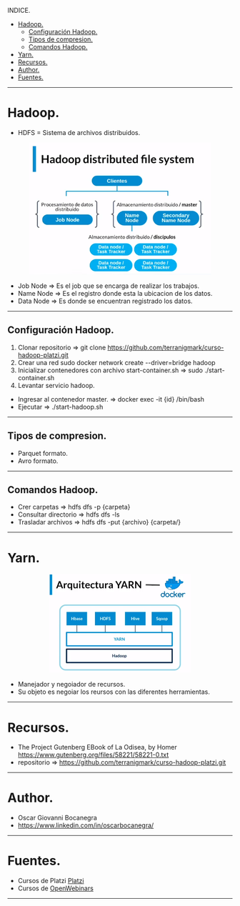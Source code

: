 INDICE.
- [Hadoop.](#hadoop)
  - [Configuración Hadoop.](#configuración-hadoop)
  - [Tipos de  compresion.](#tipos-de--compresion)
  - [Comandos Hadoop.](#comandos-hadoop)
- [Yarn.](#yarn)
- [Recursos.](#recursos)
- [Author.](#author)
- [Fuentes.](#fuentes)
___
 # Hadoop.
 - HDFS = Sistema de archivos distribuidos.
  <p align="center"> <img src ="./images/hdfs-arquiteture.png"></p>

 - Job Node => Es el job que se encarga de realizar los trabajos.
 - Name Node => Es el registro donde esta la ubicacion de los datos.
 - Data Node => Es donde se encuentran registrado los datos.
____
 ## Configuración Hadoop.
 1. Clonar repositorio => git clone https://github.com/terranigmark/curso-hadoop-platzi.git
 2. Crear una red sudo docker network create --driver=bridge hadoop
 3. Inicializar contenedores con archivo start-container.sh => sudo ./start-container.sh
 4. Levantar servicio hadoop.
   - Ingresar al contenedor master. => docker exec -it {id} /bin/bash
   - Ejecutar => ./start-hadoop.sh
____
 ## Tipos de  compresion.
 - Parquet formato.
 - Avro formato.
____
 ## Comandos Hadoop.
 - Crer carpetas => hdfs dfs -p {carpeta}
 - Consultar directorio => hdfs dfs -ls
 - Trasladar archivos => hdfs dfs -put {archivo} {carpeta/}
____
 # Yarn.
<p align="center"> <img src ="./images/yarn-arquiteture.png"></p>

 - Manejador y negoiador de recursos.
 - Su objeto es negoiar los reursos con las diferentes herramientas.
____
 # Recursos.
 - The Project Gutenberg EBook of La Odisea, by Homer https://www.gutenberg.org/files/58221/58221-0.txt
 - repositorio => https://github.com/terranigmark/curso-hadoop-platzi.git
_____
 # Author.
 - Oscar Giovanni Bocanegra
 - https://www.linkedin.com/in/oscarbocanegra/
____
 # Fuentes.
 - Cursos de Platzi [Platzi](http://platzi.com/)
  - Cursos de [OpenWebinars](https://openwebinars.net/)
___